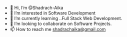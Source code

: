 - 👋 Hi, I’m @Shadrach-Aika
- 👀 I’m interested in Software Development
- 🌱 I’m currently learning ..Full Stack Web Development.
- 💞️ I’m looking to collaborate on Software Projects.
- 📫 How to reach me shadrachaika@gmail.com

<!---
Shadrach-Aika/Shadrach-Aika is a ✨ special ✨ repository because its `README.md` (this file) appears on your GitHub profile.
You can click the Preview link to take a look at your changes.
--->
